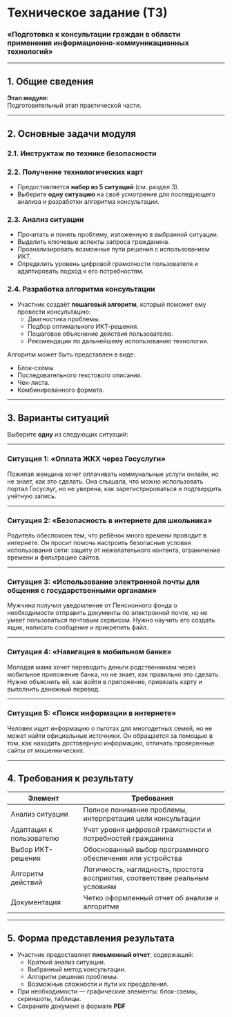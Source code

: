 # Техническое задание (ТЗ)  
### **«Подготовка к консультации граждан в области применения информационно-коммуникационных технологий»**

---

## **1. Общие сведения**

**Этап модуля:**  
Подготовительный этап практической части.

---

## **2. Основные задачи модуля**

### **2.1. Инструктаж по технике безопасности**

### **2.2. Получение технологических карт**
- Предоставляется **набор из 5 ситуаций** (см. раздел 3).
- Выберите **одну ситуацию** на своё усмотрение для последующего анализа и разработки алгоритма консультации.

### **2.3. Анализ ситуации**
  - Прочитать и понять проблему, изложенную в выбранной ситуации.
  - Выделить ключевые аспекты запроса гражданина.
  - Проанализировать возможные пути решения с использованием ИКТ.
  - Определить уровень цифровой грамотности пользователя и адаптировать подход к его потребностям.

### **2.4. Разработка алгоритма консультации**
- Участник создаёт **пошаговый алгоритм**, который поможет ему провести консультацию:
  - Диагностика проблемы.
  - Подбор оптимального ИКТ-решения.
  - Пошаговое объяснение действия пользователю.
  - Рекомендации по дальнейшему использованию технологии.

Алгоритм может быть представлен в виде:
- Блок-схемы.
- Последовательного текстового описания.
- Чек-листа.
- Комбинированного формата.

---

## **3. Варианты ситуаций**

Выберите **одну** из следующих ситуаций:

---

### **Ситуация 1: «Оплата ЖКХ через Госуслуги»**  
Пожилая женщина хочет оплачивать коммунальные услуги онлайн, но не знает, как это сделать. Она слышала, что можно использовать портал Госуслуг, но не уверена, как зарегистрироваться и подтвердить учётную запись.

---

### **Ситуация 2: «Безопасность в интернете для школьника»**  
Родитель обеспокоен тем, что ребёнок много времени проводит в интернете. Он просит помочь настроить безопасные условия использования сети: защиту от нежелательного контента, ограничение времени и фильтрацию сайтов.

---

### **Ситуация 3: «Использование электронной почты для общения с государственными органами»**  
Мужчина получил уведомление от Пенсионного фонда о необходимости отправить документы по электронной почте, но не умеет пользоваться почтовым сервисом. Нужно научить его создать ящик, написать сообщение и прикрепить файл.

---

### **Ситуация 4: «Навигация в мобильном банке»**  
Молодая мама хочет переводить деньги родственникам через мобильное приложение банка, но не знает, как правильно это сделать. Нужно объяснить ей, как войти в приложение, привязать карту и выполнить денежный перевод.

---

### **Ситуация 5: «Поиск информации в интернете»**  
Человек ищет информацию о льготах для многодетных семей, но не может найти официальные источники. Он обращается за помощью в том, как находить достоверную информацию, отличать проверенные сайты от мошеннических.

---

## **4. Требования к результату**

| Элемент | Требования |
|--------|------------|
| Анализ ситуации | Полное понимание проблемы, интерпретация цели консультации |
| Адаптация к пользователю | Учет уровня цифровой грамотности и потребностей гражданина |
| Выбор ИКТ-решения | Обоснованный выбор программного обеспечения или устройства |
| Алгоритм действий | Логичность, наглядность, простота восприятия, соответствие реальным условиям |
| Документация | Четко оформленный отчет об анализе и алгоритме |

---

## **5. Форма представления результата**

- Участник предоставляет **письменный отчет**, содержащий:
  - Краткий анализ ситуации.
  - Выбранный метод консультации.
  - Алгоритм решения проблемы.
  - Возможные сложности и пути их преодоления.
- При необходимости — графические элементы: блок-схемы, скриншоты, таблицы.
- Сохраните документ в формате **PDF**
